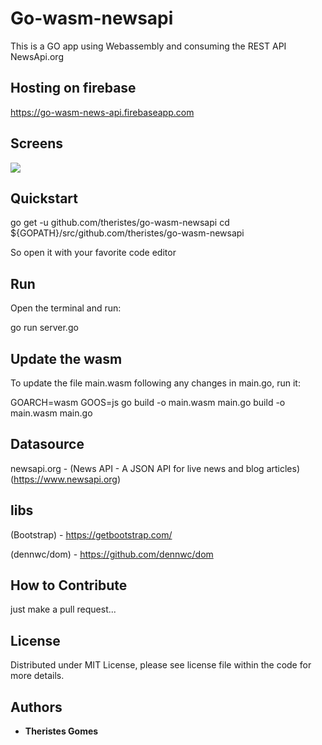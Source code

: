 # Go-wasm-newsapi

This is a GO app using Webassembly and consuming the REST API NewsApi.org


Hosting on firebase
------
https://go-wasm-news-api.firebaseapp.com

Screens
------------
<img src="https://github.com/theristes/go-wasm-newsapi/blob/master/20190212_170235.gif">


Quickstart
------
  go get -u github.com/theristes/go-wasm-newsapi
  cd ${GOPATH}/src/github.com/theristes/go-wasm-newsapi

So open it with your favorite code editor

Run
------
Open the terminal and run: 

  go run server.go
  

Update the wasm
------
To update the file main.wasm following any changes in main.go, run it:

GOARCH=wasm GOOS=js go build -o main.wasm main.go build -o main.wasm main.go     


Datasource
------
newsapi.org - (News API - A JSON API for live news and blog articles)
(https://www.newsapi.org)


libs
------
(Bootstrap) - https://getbootstrap.com/ 

(dennwc/dom) -  https://github.com/dennwc/dom


How to Contribute
------
just make a pull request...


License
------
Distributed under MIT License, please see license file within the code for more details.

## Authors

* **Theristes Gomes**



